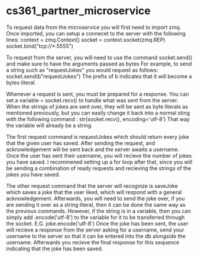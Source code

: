 # cs361_partner_microservice
To request data from the microservice you will first need to import zmq.
Once imported, you can setup a connecet to the server with the following lines:
    context = zmq.Context()
    socket = context.socket(zmq.REP)
    socket.bind("tcp://*:5555")    

To request from the server, you will need to use the command socket.send() and make sure to have the arguments passed as bytes
For example, to send a string such as "requestJokes" you would request as follows:  socket.send(b"requestJokes")
The prefix of b indicates that it will become a bytes literal.


Whenever a request is sent, you must be prepared for a response. You can set a variable = socket.recv() to handle what was sent from the server.
When the strings of jokes are sent over, they will be sent as byte literals as mentioned previously, but you can easily change it back into a normal sting with the following command : str(socket.recv(), encoding='utf-8')
That way the variable will already be a string

The first request command is requestJokes which should return every joke that the given user has saved. After sending the request, and acknowledgement will be sent back and the server awaits a username.
Once the user has sent their username, you will recieve the number of jokes you have saved. I recommened setting up a for loop after that, since you will be sending a combination of ready requests and recieving 
the strings of the jokes you have saved.


The other request command that the server will recognize is saveJoke which saves a joke that the user liked, which will respond with a general acknowledgement.
Afterwards, you will need to send the joke over, if you are sending it over as a string literal, then it can be done the same way as the previous commands. 
However, if the string is in a variable, then you can simply add .encode('utf-8') to the variable for it to be transferred through the socket. E.G. joke.encode('utf-8')
Once the joke has been sent, the user will recieve a response from the server asking for a username, send your username to the server so that it can be entered into the db alongside the username.
Afterwards you recieve the final response for this sequence indicating that the joke has been saved.
